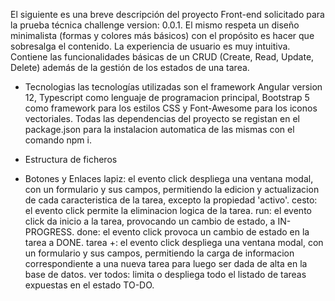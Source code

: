 El siguiente es una breve descripción del proyecto Front-end solicitado para la prueba técnica challenge version: 0.0.1.
El mismo respeta un diseño minimalista (formas y colores más básicos) con el propósito es hacer que sobresalga el contenido.
La experiencia de usuario es muy intuitiva. Contiene las funcionalidades básicas de un CRUD (Create, Read, Update, Delete) además de la gestión de los estados de una tarea.

- Tecnologias
las tecnologías utilizadas son el framework Angular version 12, Typescript como lenguaje de programacion principal, Bootstrap 5 como framework para los estilos CSS y Font-Awesome para los iconos vectoriales. Todas las dependencias del proyecto se registan en el package.json para la instalacion automatica de las mismas con el comando npm i. 

- Estructura de ficheros 
 


- Botones y Enlaces
lapiz: el evento click despliega una ventana modal, con un formulario y sus campos, permitiendo la edicion y actualizacion de cada caracteristica de la tarea, excepto la propiedad 'activo'.
cesto: el evento click permite la eliminacion logica de la tarea.
run: el evento click da inicio a la tarea, provocando un cambio de estado, a IN-PROGRESS.
done: el evento click provoca un cambio de estado en la tarea a DONE.
tarea +: el evento click despliega una ventana modal, con un formulario y sus campos, permitiendo la carga de informacion correspondiente a una nueva tarea para luego ser dada de alta en la base de datos.
ver todos: limita o despliega todo el listado de tareas expuestas en el estado TO-DO.

